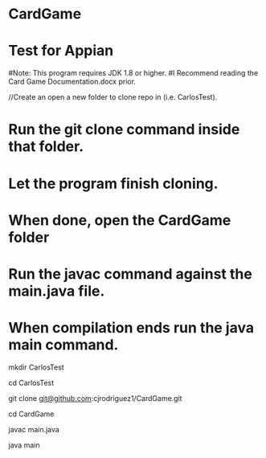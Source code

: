# CardGame
# Test for Appian
#Note: This program requires JDK 1.8 or higher.
#I Recommend reading the Card Game Documentation.docx prior.

//Create an open a new folder to clone repo in (i.e. CarlosTest).
# Run the git clone command inside that folder. 
# Let the program finish cloning.
# When done, open the CardGame folder
# Run the javac command against the main.java file.
# When compilation ends run the java main command. 

mkdir CarlosTest

cd CarlosTest

git clone git@github.com:cjrodriguez1/CardGame.git

cd CardGame

javac main.java

java main


